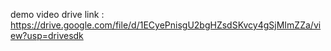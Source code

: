 
demo video drive link : https://drive.google.com/file/d/1ECyePnisgU2bgHZsdSKvcy4gSjMImZZa/view?usp=drivesdk
